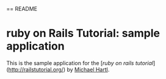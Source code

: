 == README

# ruby on Rails Tutorial: sample application

This is the sample application for the [*ruby on rails tutorial*] (http://railstutorial.org/)
by [Michael Hartl](http://michaaelhartl.com/).
